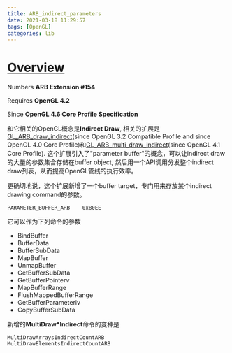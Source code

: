 ```yaml
---
title: ARB_indirect_parameters
date: 2021-03-18 11:29:57
tags: [OpenGL]
categories: lib
---
```


# [Overview](https://www.khronos.org/registry/OpenGL/extensions/ARB/ARB_indirect_parameters.txt)

Numbers **ARB Extension #154**

Requires **OpenGL 4.2**

Since **OpenGL 4.6 Core Profile Specification**

<!--more-->

和它相关的OpenGL概念是**Indirect Draw**, 相关的扩展是[GL_ARB_draw_indirect](https://www.khronos.org/registry/OpenGL/extensions/ARB/ARB_draw_indirect.txt)(since OpenGL 3.2 Compatible Profile and since OpenGL 4.0 Core Profile)和[GL_ARB_multi_draw_indirect](https://www.khronos.org/registry/OpenGL/extensions/ARB/ARB_multi_draw_indirect.txt)(since OpenGL 4.1 Core Profile). 这个扩展引入了"parameter buffer"的概念，可以让indirect draw的大量的参数集合存储在buffer object, 然后用一个API调用分发整个indirect draw列表，从而提高OpenGL管线的执行效率。

更确切地说，这个扩展新增了一个buffer target，专门用来存放某个indirect drawing command的参数。

```
PARAMETER_BUFFER_ARB    0x80EE
```

它可以作为下列命令的参数
- BindBuffer
- BufferData
- BufferSubData
- MapBuffer
- UnmapBuffer
- GetBufferSubData
- GetBufferPointerv
- MapBufferRange
- FlushMappedBufferRange
- GetBufferParameteriv
- CopyBufferSubData

新增的**MultiDraw*Indirect**命令的变种是

```
MultiDrawArraysIndirectCountARB
MultiDrawElementsIndirectCountARB
```

